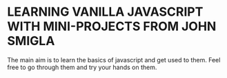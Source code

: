 <h1> LEARNING VANILLA JAVASCRIPT WITH MINI-PROJECTS FROM JOHN SMIGLA </h1>

<p> The main aim is to learn the basics of javascript and get used to them.
Feel free to go through them and try your hands on them. </p>
